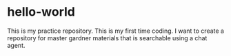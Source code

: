 # hello-world
This is my practice repository.
This is my first time coding. I want to create a repository for master gardner materials that is searchable using a chat agent.
